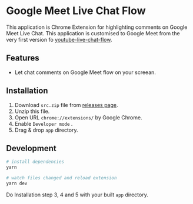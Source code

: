 # Google Meet Live Chat Flow

This application is Chrome Extension for highlighting comments on Google Meet Live Chat.
This application is customised to Google Meet from the very first version fo [youtube-live-chat-flow](https://github.com/fiahfy/youtube-live-chat-flow).

## Features
* Let chat comments on Google Meet flow on your screean.

## Installation
1. Download `src.zip` file from [releases page](https://github.com/t0yohei/google-meet-live-chat-flow/releases).
2. Unzip this file.
3. Open URL `chrome://extensions/` by Google Chrome.
4. Enable `Developer mode` .
5. Drag & drop `app` directory.

## Development
``` bash
# install dependencies
yarn

# watch files changed and reload extension
yarn dev
```

Do Installation step 3, 4 and 5 with your built `app` directory.
